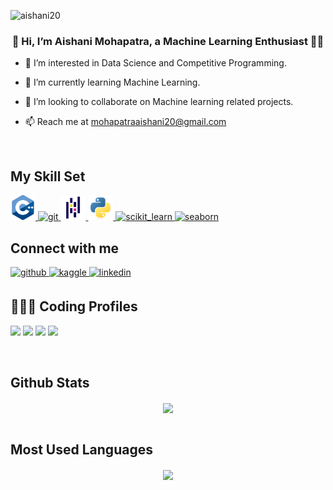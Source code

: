 <p align="left"> <img src="https://komarev.com/ghpvc/?username=aishani20&label=Profile%20views&color=0e75b6&style=flat" alt="aishani20" /> </p>
 <div align="center">

</div>  
  

### <div align="center">👋 Hi, I’m Aishani Mohapatra, a Machine Learning Enthusiast 👨‍💻 </div>  
  

- 👀 I’m interested in Data Science and Competitive Programming.
  
  

- 🌱 I’m currently learning Machine Learning.  
  

- 💞️ I’m looking to collaborate on Machine learning related projects.  
  

- 📫 Reach me at mohapatraaishani20@gmail.com  
  

<br/>  


## My Skill Set 
<div align="center">
<p align="left"> <a href="https://www.w3schools.com/cpp/" target="_blank" rel="noreferrer"> <img src="https://raw.githubusercontent.com/devicons/devicon/master/icons/cplusplus/cplusplus-original.svg" alt="cplusplus" width="40" height="40"/> </a> <a href="https://git-scm.com/" target="_blank" rel="noreferrer"> <img src="https://www.vectorlogo.zone/logos/git-scm/git-scm-icon.svg" alt="git" width="40" height="40"/> </a> <a href="https://pandas.pydata.org/" target="_blank" rel="noreferrer"> <img src="https://raw.githubusercontent.com/devicons/devicon/2ae2a900d2f041da66e950e4d48052658d850630/icons/pandas/pandas-original.svg" alt="pandas" width="40" height="40"/> </a> <a href="https://www.python.org" target="_blank" rel="noreferrer"> <img src="https://raw.githubusercontent.com/devicons/devicon/master/icons/python/python-original.svg" alt="python" width="40" height="40"/> </a> <a href="https://scikit-learn.org/" target="_blank" rel="noreferrer"> <img src="https://upload.wikimedia.org/wikipedia/commons/0/05/Scikit_learn_logo_small.svg" alt="scikit_learn" width="40" height="40"/> </a> <a href="https://seaborn.pydata.org/" target="_blank" rel="noreferrer"> <img src="https://seaborn.pydata.org/_images/logo-mark-lightbg.svg" alt="seaborn" width="40" height="40"/> </a> </p>
</div> 

## Connect with me  

<a href="https://github.com/https://github.com/aishani20" target="_blank">
<img src=https://img.shields.io/badge/github-%2324292e.svg?&style=for-the-badge&logo=github&logoColor=white alt=github style="margin-bottom: 5px;" />
</a>
<a href="https://www.kaggle.com/https://www.kaggle.com/aishanimohapatra" target="_blank">
<img src=https://img.shields.io/badge/kaggle-%2344BAE8.svg?&style=for-the-badge&logo=kaggle&logoColor=white alt=kaggle style="margin-bottom: 5px;" />
</a>
<a href="https://linkedin.com/in/https://www.linkedin.com/in/aishani-mohapatra-73485a211/" target="_blank">
<img src=https://img.shields.io/badge/linkedin-%231E77B5.svg?&style=for-the-badge&logo=linkedin&logoColor=white alt=linkedin style="margin-bottom: 5px;" />
</a>  

  

<br/>  

## 👨🏻‍💻 Coding Profiles
<p align = "left">
<a href = "https://www.hackerrank.com/mohapatraaishan1?hr_r=1"><img src = "https://img.shields.io/badge/-Hackerrank-2EC866?style=oval-square&logo=HackerRank&logoColor=white"/></a>
<a href = "https://leetcode.com/aishani20/"><img src = "https://img.shields.io/badge/-LeetCode-FFA116?style=oval-square&logo=LeetCode&logoColor=white"/></a>
<a href = "https://auth.geeksforgeeks.org/user/aishani20"><img src = "https://img.shields.io/badge/GeeksforGeeks-298D46?style=oval-square&logo=geeksforgeeks&logoColor=white"/></a>
<a href = "https://www.codechef.com/users/a1shani"><img src = "https://img.shields.io/badge/CodeChef-5B4638?style=flat&logo=codechef&logoColor=white"/></a>
</p><br>

## Github Stats  
<div align="center"><img src="https://github-readme-stats.vercel.app/api?username=aishani20&show_icons=true&count_private=true&hide_border=true" align="center" /></div>  

<br/>  
   

  
## Most Used Languages 
<div align="center"><img src="https://github-readme-stats.vercel.app/api/top-langs/?username=aishani20&hide_border=true&layout=compact" align="center" /></div>  

<br/>  


